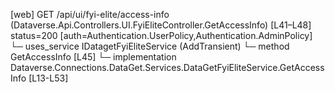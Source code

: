 [web] GET /api/ui/fyi-elite/access-info  (Dataverse.Api.Controllers.UI.FyiEliteController.GetAccessInfo)  [L41–L48] status=200 [auth=Authentication.UserPolicy,Authentication.AdminPolicy]
  └─ uses_service IDatagetFyiEliteService (AddTransient)
    └─ method GetAccessInfo [L45]
      └─ implementation Dataverse.Connections.DataGet.Services.DataGetFyiEliteService.GetAccessInfo [L13-L53]

